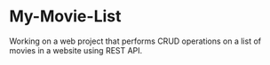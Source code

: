 # My-Movie-List

Working on a web project that performs CRUD operations on a list of movies in a website using REST API.
